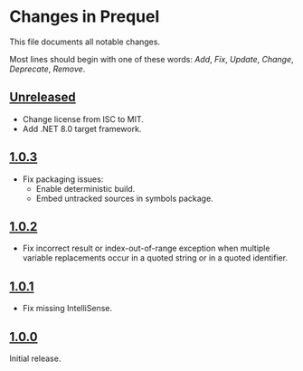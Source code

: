 # Changes in Prequel
This file documents all notable changes.

Most lines should begin with one of these words:
*Add*, *Fix*, *Update*, *Change*, *Deprecate*, *Remove*.

## [Unreleased](https://github.com/sharpjs/Prequel/compare/release/1.0.3..HEAD)
- Change license from ISC to MIT.
- Add .NET 8.0 target framework.

<!--
## [1.1.0](https://github.com/sharpjs/Prequel/compare/release/1.0.3..release/1.1.0)
-->

## [1.0.3](https://github.com/sharpjs/Prequel/compare/release/1.0.2..release/1.0.3)
- Fix packaging issues:
  - Enable deterministic build.
  - Embed untracked sources in symbols package.

## [1.0.2](https://github.com/sharpjs/Prequel/compare/release/1.0.1..release/1.0.2)
- Fix incorrect result or index-out-of-range exception when multiple variable 
  replacements occur in a quoted string or in a quoted identifier.

## [1.0.1](https://github.com/sharpjs/Prequel/compare/release/1.0.0..release/1.0.1)
- Fix missing IntelliSense.

## [1.0.0](https://github.com/sharpjs/Prequel/tree/release/1.0.0)
Initial release.

<!--
  Copyright Subatomix Research Inc.
  SPDX-License-Identifier: MIT
-->
